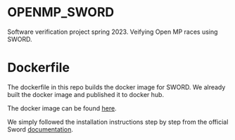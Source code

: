 # OPENMP_SWORD

Software verification project spring 2023.
Veifying Open MP races using SWORD.

# Dockerfile

The dockerfile in this repo builds the docker image for SWORD.
We already built the docker image and published it to docker hub.

The docker image can be found [here](https://hub.docker.com/r/itsiprikshit/sword).

We simply followed the installation instructions step by step from the official Sword [documentation](https://github.com/PRUNERS/sword#installation).
